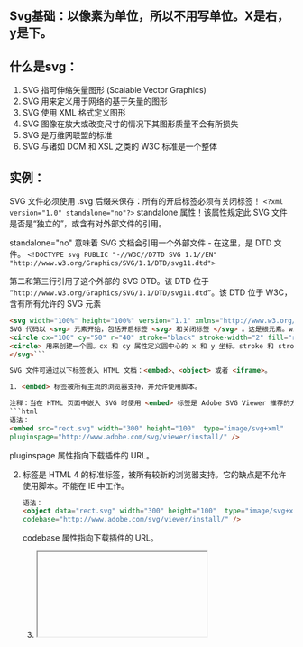 ## Svg基础：以像素为单位，所以不用写单位。X是右，y是下。
## 什么是svg：
1. SVG 指可伸缩矢量图形 (Scalable Vector Graphics)
2. SVG 用来定义用于网络的基于矢量的图形
3. SVG 使用 XML 格式定义图形
4. SVG 图像在放大或改变尺寸的情况下其图形质量不会有所损失
5. SVG 是万维网联盟的标准
6. SVG 与诸如 DOM 和 XSL 之类的 W3C 标准是一个整体

## 实例：
SVG 文件必须使用 .svg 后缀来保存：所有的开启标签必须有关闭标签！
`<?xml version="1.0" standalone="no"?>` standalone 属性！该属性规定此 SVG 文件是否是“独立的”，或含有对外部文件的引用。

standalone="no" 意味着 SVG 文档会引用一个外部文件 - 在这里，是 DTD 文件。
`<!DOCTYPE svg PUBLIC "-//W3C//D7TD SVG 1.1//EN" 
"http://www.w3.org/Graphics/SVG/1.1/DTD/svg11.dtd">`

第二和第三行引用了这个外部的 SVG DTD。该 DTD 位于` “http://www.w3.org/Graphics/SVG/1.1/DTD/svg11.dtd”`。该 DTD 位于 W3C，含有所有允许的 SVG 元素

```html
<svg width="100%" height="100%" version="1.1" xmlns="http://www.w3.org/2000/svg">
SVG 代码以 <svg> 元素开始，包括开启标签 <svg> 和关闭标签 </svg> 。这是根元素。width 和 height 属性可设置此 SVG 文档的宽度和高度。version 属性可定义所使用的 SVG 版本，xmlns 属性可定义 SVG 命名空间。
<circle cx="100" cy="50" r="40" stroke="black" stroke-width="2" fill="red"/>
<circle> 用来创建一个圆。cx 和 cy 属性定义圆中心的 x 和 y 坐标。stroke 和 stroke-width 属性控制如何显示形状的轮廓，fill 属性设置形状内的颜色。
</svg>```

SVG 文件可通过以下标签嵌入 HTML 文档：<embed>、<object> 或者 <iframe>。

1. <embed> 标签被所有主流的浏览器支持，并允许使用脚本。

注释：当在 HTML 页面中嵌入 SVG 时使用 <embed> 标签是 Adobe SVG Viewer 推荐的方法！创建合法的 XHTML，就不能使用 <embed>。
```html
语法：
<embed src="rect.svg" width="300" height="100"  type="image/svg+xml"
pluginspage="http://www.adobe.com/svg/viewer/install/" />
```
pluginspage 属性指向下载插件的 URL。

2. <object> 标签是 HTML 4 的标准标签，被所有较新的浏览器支持。它的缺点是不允许使用脚本。不能在 IE 中工作。
```html
语法：
<object data="rect.svg" width="300" height="100"  type="image/svg+xml"
codebase="http://www.adobe.com/svg/viewer/install/" />
```
codebase 属性指向下载插件的 URL。

3. <iframe> 标签可工作在大部分的浏览器中。
语法：
```html
<iframe src="rect.svg" width="300" height="100"></iframe>
```

## Svg形状：
1. 矩形 <rect>
x 属性定义矩形的左侧位置（例如，x="0" 定义矩形到浏览器窗口左侧的距离是 0px）
   y 属性定义矩形的顶端位置（例如，y="0" 定义矩形到浏览器窗口顶端的距离是 0px）
CSS 的 fill-opacity 属性定义填充颜色透明度（合法的范围是：0 - 1）
CSS 的 stroke-opacity 属性定义笔触颜色的透明度（合法的范围是：0 - 1）
2. 圆形 <circle>
cx 和 cy 属性定义圆点的 x 和 y 坐标。如果省略 cx 和 cy，圆的中心会被设置为 (0, 0)
r 属性定义圆的半径。
3. 椭圆 <ellipse>
cx 属性定义圆点的 x 坐标
cy 属性定义圆点的 y 坐标
rx 属性定义水平半径
ry 属性定义垂直半径
4. 线 <line>
x1 属性在 x 轴定义线条的开始
y1 属性在 y 轴定义线条的开始
x2 属性在 x 轴定义线条的结束
y2 属性在 y 轴定义线条的结束
5. 折线 <polyline>:<polygon points="220,100 300,210 170,250"/>points 属性定义多边形每个角的 x 和 y 坐标
6. 多边形 <polygon>:<polyline points="0,0 0,20 20,20 20,40 40,40 40,60"/>points属性定义多边形每个点的x和y坐标
7. 路径 <path>，在线编辑器：https://c.runoob.com/more/svgeditor/

### 滤镜
1. <filter>标签用来定义滤镜，滤镜必须含有id属性来标识滤镜。图形元素通过filter=url(#id)来引用滤镜。
2. <filter> 标签用来定义 SVG 滤镜。
3. <filter> 标签必须嵌套在 <defs> 标签内。<defs> 标签是 definitions 的缩写，它允许对诸如滤镜等特殊元素进行定义。

```html
<defs>
    <filter id="Gaussian_Blur"><filter> 标签必须嵌套在 <defs> 标签内。<filter> 标签的 id 属性可为滤镜定义一个唯一的名称（同一滤镜可被文档中的多个元素使用）
        <feGaussianBlur in="SourceGraphic" stdDeviation="3" />以滤镜为标签开始，in="SourceGraphic" 这个部分定义了由整个图像创建效果，stdDeviation 属性可定义模糊的程度
    </filter>
</defs>
```
<ellipse cx="200" cy="150" rx="70" ry="40"
style="fill:#ff0000;stroke:#000000;
stroke-width:2;filter:url(#Gaussian_Blur)"/> filter:url 属性用来把元素链接到滤镜。当链接滤镜 id 时，必须使用 # 字符

### 线性渐变：
渐变必须在 <defs> 标签中进行定义。渐变是一种从一种颜色到另一种颜色的平滑过渡。另外，可以把多个颜色的过渡应用到同一个元素上。
```html
<defs>
<linearGradient id="orange_red" x1="0%" y1="0%" x2="100%" y2="0%">
<linearGradient> 标签的 id 属性可为渐变定义一个唯一的名称，x1、x2、y1、y2 属性可定义渐变的开始和结束位置
<stop offset="0%" style="stop-color:rgb(255,255,0);
stop-opacity:1"/>
<stop offset="100%" style="stop-color:rgb(255,0,0);
stop-opacity:1"/>
每种颜色通过一个 <stop> 标签来规定。offset 属性用来定义渐变的开始和结束位置。
</linearGradient>
</defs>

<ellipse cx="200" cy="190" rx="85" ry="55"
style="fill:url(#orange_red)"/>
```

### 放射性渐变：
```html
<defs>
<radialGradient id="grey_blue" cx="50%" cy="50%" r="50%"
fx="50%" fy="50%">cx、cy 和 r 属性定义外圈，而 fx 和 fy 定义内圈 渐变的颜色范围可由两种或多种颜色组成。每种颜色通过一个 <stop> 标签来规定。offset 属性用来定义渐变的开始和结束位置。
<stop offset="0%" style="stop-color:rgb(200,200,200);
stop-opacity:0"/>
<stop offset="100%" style="stop-color:rgb(0,0,255);
stop-opacity:1"/>
</radialGradient>
</defs>
<ellipse cx="230" cy="200" rx="110" ry="100"
style="fill:url(#grey_blue)"/> fill:url(#grey_blue)
```
canvas：
```js
<canvas> 元素用于图形的绘制，通过脚本 (通常是JavaScript)来完成.
<canvas> 标签只是图形容器，您必须使用脚本来绘制图形。
```

### 必须要有的两个步骤：
1. 找到 <canvas> 元素:var c=document.getElementById("myCanvas");
2. 创建 context 对象：var ctx=c.getContext("2d");

getContext("2d") 对象是内建的 HTML5 对象，拥有多种绘制路径、矩形、圆形、字符以及添加图像的方法。

路径：
```js
划横线路径一定要有的方法：
ctx.moveTo(x,y);定义线条开始坐标；
ctx.lineTo(x,y);定义结束坐标，可以有n多个
ctx.stroke()；连接
```

绘制圆形一定要有的方法：
```js
ctx.arc(x,y,start,stop);
ctx.stroke()描边或者ctx.fill()填充;
```

绘制文本一定要有的方法：
```js
ctx.fon=”字体大小 字体类型”；
ctx.fillText(text,x,y)实心的文本；或者 ctx.strokeText(text,x,y)空心的文本；
```

渐变一定要有的方法：
```js
grd=ctx.createLinearGradient(x,y,x1,y1)线性渐变
或者grd=ctx.createRadialGradient(x,y,r,x1,y1)径向渐变
grd.addColorStop(0-1,”颜色名”)；可以有n多个
ctx.fillStyle=grd;把自己设置的渐变效果赋给填充样式；
ctx.fillRect(10,10,150,80);
```

图像一定要有：
```js
var c=document.getElementById("myCanvas");
var ctx=c.getContext("2d");
var img=document.getElementById(“图片id名”)；
ctx.drawImage(img,x左上角，y左上角)
```

## 媒体：
视频<video>在html5中：把video换成audio同样适用；
适用于 Safari 浏览器，视频文件必须是 MPEG4 类型。
```html
<video width="320" height="240" controls="controls"> 
  <source src="movie.ogg" type="video/ogg">
</video>
  ```
允许多个 source 元素。source 元素可以链接不同的视频文件。浏览器将使用第一个可识别的格式：
```html
<source src="movie.mp4" type="video/mp4">
    Your browser does not support the video tag.
</video> 
```
Video标签的常见属性：`autoplay=“autoplay”`视频就绪后马上播放；`controls=“controls”`出现显示控件；`loop=“loop”`循环播放
`video/audio + dom：`
js中视频的播放用`play（）`方法；暂停用`pause（）`方法；

## PWA（ 全称：Progressive Web App ）也就是说这是个渐进式的网页应用程序。
优点可以一步一步地增强现有的web应用。
### PWA 应该具备以下特点：
- 响应式
- 独立于网络连接
- 类似原生应用的交互体验
- 始终保持更新
- 安全
- 可发现
- 可重连
- 可安装
- 可链接
- PWA 带给 Web 的功能使开发者可以为用户构建更快、更可靠、更吸引人的网站。
> 这些功能被添加到浏览器中，这意味着它们也可以与你熟悉的任何库或框架一起很好地工作。无论你是有一个现成的应用，还是想从头开始构建新的 Web 应用，都可以根据需要来定制 PWA。